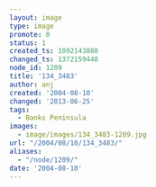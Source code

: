 ```yaml
---
layout: image
type: image
promote: 0
status: 1
created_ts: 1092143880
changed_ts: 1372159448
node_id: 1209
title: '134_3483'
author: anj
created: '2004-08-10'
changed: '2013-06-25'
tags:
  - Banks Peninsula
images:
  - image/images/134_3483-1209.jpg
url: "/2004/08/10/134_3483/"
aliases:
  - "/node/1209/"
date: '2004-08-10'
---
```



